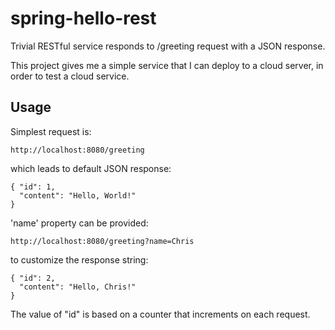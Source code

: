 # spring-hello-rest

Trivial RESTful service responds to /greeting request with a JSON response.

This project gives me a simple service that I can deploy to a cloud server, in order to test a cloud service.

## Usage

Simplest request is:

    http://localhost:8080/greeting

which leads to default JSON response:

    { "id": 1,
      "content": "Hello, World!"
    }

'name' property can be provided:

    http://localhost:8080/greeting?name=Chris

to customize the response string:

    { "id": 2,
      "content": "Hello, Chris!"
    }

The value of "id" is based on a counter that increments on each request.